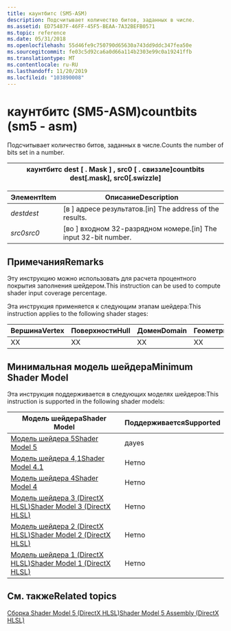```yaml
---
title: каунтбитс (SM5-ASM)
description: Подсчитывает количество битов, заданных в числе.
ms.assetid: ED75487F-46FF-45F5-BEAA-7A32BEFB0571
ms.topic: reference
ms.date: 05/31/2018
ms.openlocfilehash: 55d46fe9c750790d65630a743dd9ddc347fea50e
ms.sourcegitcommit: fe03c5d92ca6a0d66a114b2303e99c0a19241ffb
ms.translationtype: MT
ms.contentlocale: ru-RU
ms.lasthandoff: 11/20/2019
ms.locfileid: "103890008"
---
```

# <a name="countbits-sm5---asm"></a><span data-ttu-id="ff4bb-103">каунтбитс (SM5-ASM)</span><span class="sxs-lookup"><span data-stu-id="ff4bb-103">countbits (sm5 - asm)</span></span>

<span data-ttu-id="ff4bb-104">Подсчитывает количество битов, заданных в числе.</span><span class="sxs-lookup"><span data-stu-id="ff4bb-104">Counts the number of bits set in a number.</span></span>



| <span data-ttu-id="ff4bb-105">каунтбитс dest \[ . Mask \] , src0 \[ . свиззле\]</span><span class="sxs-lookup"><span data-stu-id="ff4bb-105">countbits dest\[.mask\], src0\[.swizzle\]</span></span> |
|-------------------------------------------|



 



| <span data-ttu-id="ff4bb-106">Элемент</span><span class="sxs-lookup"><span data-stu-id="ff4bb-106">Item</span></span>                                                            | <span data-ttu-id="ff4bb-107">Описание</span><span class="sxs-lookup"><span data-stu-id="ff4bb-107">Description</span></span>                                   |
|-----------------------------------------------------------------|-----------------------------------------------|
| <span data-ttu-id="ff4bb-108"><span id="dest"></span><span id="DEST"></span>*dest*</span><span class="sxs-lookup"><span data-stu-id="ff4bb-108"><span id="dest"></span><span id="DEST"></span>*dest*</span></span><br/> | <span data-ttu-id="ff4bb-109">\[в \] адресе результатов.</span><span class="sxs-lookup"><span data-stu-id="ff4bb-109">\[in\] The address of the results.</span></span><br/> |
| <span data-ttu-id="ff4bb-110"><span id="src0"></span><span id="SRC0"></span>*src0*</span><span class="sxs-lookup"><span data-stu-id="ff4bb-110"><span id="src0"></span><span id="SRC0"></span>*src0*</span></span><br/> | <span data-ttu-id="ff4bb-111">\[во \] входном 32-разрядном номере.</span><span class="sxs-lookup"><span data-stu-id="ff4bb-111">\[in\] The input 32-bit number.</span></span><br/>    |



 

## <a name="remarks"></a><span data-ttu-id="ff4bb-112">Примечания</span><span class="sxs-lookup"><span data-stu-id="ff4bb-112">Remarks</span></span>

<span data-ttu-id="ff4bb-113">Эту инструкцию можно использовать для расчета процентного покрытия заполнения шейдером.</span><span class="sxs-lookup"><span data-stu-id="ff4bb-113">This instruction can be used to compute shader input coverage percentage.</span></span>

<span data-ttu-id="ff4bb-114">Эта инструкция применяется к следующим этапам шейдера:</span><span class="sxs-lookup"><span data-stu-id="ff4bb-114">This instruction applies to the following shader stages:</span></span>



| <span data-ttu-id="ff4bb-115">Вершина</span><span class="sxs-lookup"><span data-stu-id="ff4bb-115">Vertex</span></span> | <span data-ttu-id="ff4bb-116">Поверхности</span><span class="sxs-lookup"><span data-stu-id="ff4bb-116">Hull</span></span> | <span data-ttu-id="ff4bb-117">Домен</span><span class="sxs-lookup"><span data-stu-id="ff4bb-117">Domain</span></span> | <span data-ttu-id="ff4bb-118">Геометрия</span><span class="sxs-lookup"><span data-stu-id="ff4bb-118">Geometry</span></span> | <span data-ttu-id="ff4bb-119">Пиксель</span><span class="sxs-lookup"><span data-stu-id="ff4bb-119">Pixel</span></span> | <span data-ttu-id="ff4bb-120">Вычисления</span><span class="sxs-lookup"><span data-stu-id="ff4bb-120">Compute</span></span> |
|--------|------|--------|----------|-------|---------|
| <span data-ttu-id="ff4bb-121">X</span><span class="sxs-lookup"><span data-stu-id="ff4bb-121">X</span></span>      | <span data-ttu-id="ff4bb-122">X</span><span class="sxs-lookup"><span data-stu-id="ff4bb-122">X</span></span>    | <span data-ttu-id="ff4bb-123">X</span><span class="sxs-lookup"><span data-stu-id="ff4bb-123">X</span></span>      | <span data-ttu-id="ff4bb-124">X</span><span class="sxs-lookup"><span data-stu-id="ff4bb-124">X</span></span>        | <span data-ttu-id="ff4bb-125">X</span><span class="sxs-lookup"><span data-stu-id="ff4bb-125">X</span></span>     | <span data-ttu-id="ff4bb-126">X</span><span class="sxs-lookup"><span data-stu-id="ff4bb-126">X</span></span>       |



 

## <a name="minimum-shader-model"></a><span data-ttu-id="ff4bb-127">Минимальная модель шейдера</span><span class="sxs-lookup"><span data-stu-id="ff4bb-127">Minimum Shader Model</span></span>

<span data-ttu-id="ff4bb-128">Эта инструкция поддерживается в следующих моделях шейдеров:</span><span class="sxs-lookup"><span data-stu-id="ff4bb-128">This instruction is supported in the following shader models:</span></span>



| <span data-ttu-id="ff4bb-129">Модель шейдера</span><span class="sxs-lookup"><span data-stu-id="ff4bb-129">Shader Model</span></span>                                              | <span data-ttu-id="ff4bb-130">Поддерживается</span><span class="sxs-lookup"><span data-stu-id="ff4bb-130">Supported</span></span> |
|-----------------------------------------------------------|-----------|
| [<span data-ttu-id="ff4bb-131">Модель шейдера 5</span><span class="sxs-lookup"><span data-stu-id="ff4bb-131">Shader Model 5</span></span>](d3d11-graphics-reference-sm5.md)        | <span data-ttu-id="ff4bb-132">да</span><span class="sxs-lookup"><span data-stu-id="ff4bb-132">yes</span></span>       |
| [<span data-ttu-id="ff4bb-133">Модель шейдера 4,1</span><span class="sxs-lookup"><span data-stu-id="ff4bb-133">Shader Model 4.1</span></span>](dx-graphics-hlsl-sm4.md)              | <span data-ttu-id="ff4bb-134">Нет</span><span class="sxs-lookup"><span data-stu-id="ff4bb-134">no</span></span>        |
| [<span data-ttu-id="ff4bb-135">Модель шейдера 4</span><span class="sxs-lookup"><span data-stu-id="ff4bb-135">Shader Model 4</span></span>](dx-graphics-hlsl-sm4.md)                | <span data-ttu-id="ff4bb-136">Нет</span><span class="sxs-lookup"><span data-stu-id="ff4bb-136">no</span></span>        |
| [<span data-ttu-id="ff4bb-137">Модель шейдера 3 (DirectX HLSL)</span><span class="sxs-lookup"><span data-stu-id="ff4bb-137">Shader Model 3 (DirectX HLSL)</span></span>](dx-graphics-hlsl-sm3.md) | <span data-ttu-id="ff4bb-138">Нет</span><span class="sxs-lookup"><span data-stu-id="ff4bb-138">no</span></span>        |
| [<span data-ttu-id="ff4bb-139">Модель шейдера 2 (DirectX HLSL)</span><span class="sxs-lookup"><span data-stu-id="ff4bb-139">Shader Model 2 (DirectX HLSL)</span></span>](dx-graphics-hlsl-sm2.md) | <span data-ttu-id="ff4bb-140">Нет</span><span class="sxs-lookup"><span data-stu-id="ff4bb-140">no</span></span>        |
| [<span data-ttu-id="ff4bb-141">Модель шейдера 1 (DirectX HLSL)</span><span class="sxs-lookup"><span data-stu-id="ff4bb-141">Shader Model 1 (DirectX HLSL)</span></span>](dx-graphics-hlsl-sm1.md) | <span data-ttu-id="ff4bb-142">Нет</span><span class="sxs-lookup"><span data-stu-id="ff4bb-142">no</span></span>        |



 

## <a name="related-topics"></a><span data-ttu-id="ff4bb-143">См. также</span><span class="sxs-lookup"><span data-stu-id="ff4bb-143">Related topics</span></span>

<dl> <dt>

[<span data-ttu-id="ff4bb-144">Сборка Shader Model 5 (DirectX HLSL)</span><span class="sxs-lookup"><span data-stu-id="ff4bb-144">Shader Model 5 Assembly (DirectX HLSL)</span></span>](shader-model-5-assembly--directx-hlsl-.md)
</dt> </dl>

 

 





